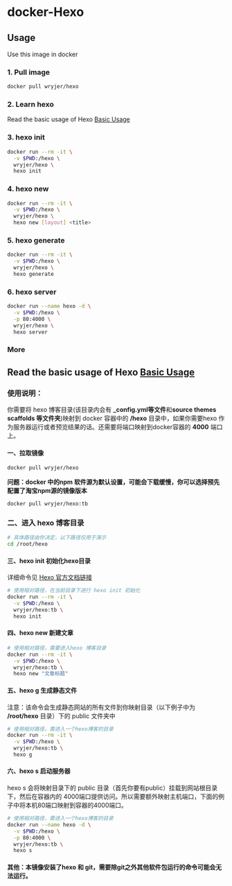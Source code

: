 # docker-Hexo

## Usage
Use this image in docker
### 1. Pull image
```bash
docker pull wryjer/hexo
```
### 2. Learn hexo
Read the basic usage of Hexo [Basic Usage](https://hexo.io/docs/commands.html)
### 3. hexo init
```bash
docker run --rm -it \
  -v $PWD:/hexo \
  wryjer/hexo \
  hexo init
```
### 4. hexo new
```bash
docker run --rm -it \
  -v $PWD:/hexo \
  wryjer/hexo \
  hexo new [layout] <title>
```
### 5. hexo generate
```bash
docker run --rm -it \
  -v $PWD:/hexo \
  wryjer/hexo \
  hexo generate
```
### 6. hexo server
```bash
docker run --name hexo -d \
  -v $PWD:/hexo \
  -p 80:4000 \
  wryjer/hexo \
  hexo server
```
### More
Read the basic usage of Hexo [Basic Usage](https://hexo.io/docs/commands.html)
---

### 使用说明：

你需要将 hexo 博客目录(该目录内会有 **_config.yml等文件**和**source themes scaffolds 等文件夹**)映射到 docker 容器中的 **/hexo** 目录中，如果你需要hexo 作为服务器运行或者预览结果的话。还需要将端口映射到docker容器的 **4000** 端口上。
#### 一、拉取镜像 
```bash
docker pull wryjer/hexo
```
**问题：docker 中的npm 软件源为默认设置，可能会下载缓慢，你可以选择预先配置了淘宝npm源的镜像版本**
```bash
docker pull wryjer/hexo:tb
```
### 二、进入 hexo 博客目录
``` bash
# 具体路径由你决定，以下路径仅用于演示
cd /root/hexo
```
#### 三、hexo init 初始化hexo目录
详细命令见 [Hexo 官方文档链接](https://hexo.io/zh-cn/docs/commands)
```bash
# 使用相对路径，在当前目录下进行 hexo init 初始化
docker run --rm -it \
  -v $PWD:/hexo \
  wryjer/hexo:tb \
  hexo init
```
#### 四、hexo new 新建文章
```bash
# 使用相对路径，需要进入hexo 博客目录
docker run --rm -it \
  -v $PWD:/hexo \
  wryjer/hexo:tb \
  hexo new "文章标题"
```
#### 五、hexo g 生成静态文件
注意：该命令会生成静态网站的所有文件到你映射目录（以下例子中为 **/root/hexo** 目录）下的 public 文件夹中
```bash
# 使用相对路径，需进入一个hexo博客的目录
docker run --rm -it \
  -v $PWD:/hexo \
  wryjer/hexo:tb \
  hexo g
```
#### 六、hexo s 启动服务器
hexo s 会将映射目录下的 public 目录（首先你要有public）挂载到网站根目录下，然后在容器内的 4000端口提供访问。所以需要额外映射主机端口，下面的例子中将本机80端口映射到容器的4000端口。
```bash
# 使用相对路径，需进入一个hexo博客的目录
docker run --name hexo -d \
  -v $PWD:/hexo \
  -p 80:4000 \
  wryjer/hexo:tb \
  hexo s
```
#### 其他：本镜像安装了hexo 和 git，需要除git之外其他软件包运行的命令可能会无法运行。
